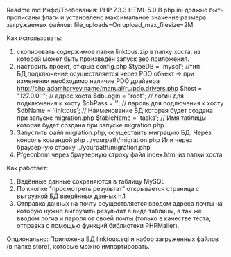 Readme.md
Инфо/Требования:
PHP 7.3.3 
HTML 5.0
В php.ini должно быть прописаны флаги и установлено максимальное значение размера загружаемых файлов:
file_uploads=On
upload_max_filesize=2M 

Как использовать:
1) скопировать содержимое папки linktous.zip в папку хоста, из которой может быть произведён запуск веб приложения.
2) настроить проект, открыв config.php
	$typeDB = 'mysql'; //тип БД,подключение осуществляется через PDO обьект -> при изменении необходимо наличие PDO драйвера http://php.adamharvey.name/manual/ru/pdo.drivers.php
	$host = "127.0.0.1"; // адрес хоста
	$dbLogin = "root"; // логин для подключения к хосту
	$dbPass = '';  // пароль для подлючения к хосту
	$dbName = 'linktous'; // Наименование БД которая будет создана при  запуске migration.php
	$tableName = 'tasks';  // Имя таблицы которая будет создана при  запуске migration.php
3) Запустить файл migration.php, осуществить миграцию БД. 
	Через консоль командой php ../yourpath/migration.php
	Или через браузерную строку ../yourpath/migration.php
3) Pfgecnbnm через браузерную строку файл index.html из папки хоста

Как работает:
1) Ввдённые данные сохраняются в таблицу MySQL
2) По кнопке "просмотреть результат" открывается страница с выгрузкой БД
введённых данных п.1
3) Отправка данных на почту осуществляется вводом адреса почты на которую нужно выгрузить
результат в виде таблицы, а так же вводом логиа и пароля от своей почты (только в качестве
теста, отправка с помощью функций библиотеки PHPMailer).

Опционально:
Приложена БД linktous.sql и набор загруженных файлов (в папке store), которые можно импортировать.

